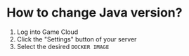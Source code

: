 # How to change Java version?

1. Log into Game Cloud
2. Click the "Settings" button of your server
3. Select the desired `DOCKER IMAGE`